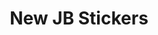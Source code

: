 ---
description: Own a bit of Jupiter Broadcasting history, while making way for the new!
link: http://jupitergarage.com/
shortname: jupitergarage.com-lup
title: New JB Stickers
---